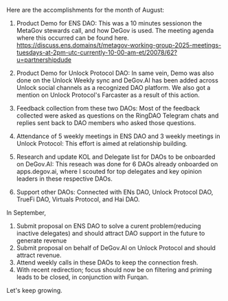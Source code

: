 Here are the accomplishments for the month of August:

1. Product Demo for ENS DAO: This was a 10 minutes sessionon the MetaGov stewards call, and how DeGov is used. The meeting agenda where this occurred can be found here. https://discuss.ens.domains/t/metagov-working-group-2025-meetings-tuesdays-at-2pm-utc-currently-10-00-am-et/20078/62?u=partnershipdude

2. Product Demo for Unlock Protocol DAO: In same vein, Demo was also done on the Unlock Weekly sync and DeGov.AI has been added across Unlock social channels as a recognized DAO platform. We also got a mention on Unlock Protocol's Farcaster as a result of this action.

3. Feedback collection from these two DAOs: Most of the feedback collected were asked as questions on the RingDAO Telegram chats and replies sent back to DAO members who asked those questions.

4. Attendance of 5 weekly meetings in ENS DAO and 3 weekly meetings in Unlock Protocol: This effort is aimed at relationship building.

5. Research and update KOL and Delegate list for DAOs to be onboarded on DeGov.AI: This reseach was done for 6 DAOs already onboarded on apps.degov.ai, where I scouted for top delegates and key opinion leaders in these respective DAOs.

6. Support other DAOs: Connected with ENs DAO, Unlock Protocol DAO, TrueFi DAO, Virtuals Protocol, and Hai DAO.

In September,
1. Submit proposal on ENS DAO to solve a curent problem(reducing inactive delegates) and should attract DAO support in the future to generate revenue
2. Submit proposal on behalf of DeGov.AI on Unlock Protocol and should attract revenue.
3. Attend weekly calls in these DAOs to keep the connection fresh.
4. With recent redirection; focus should now be on filtering and priming leads to be closed, in conjunction with Furqan.

Let's keep growing.
